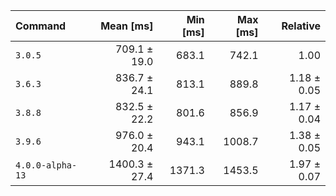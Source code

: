 | Command | Mean [ms] | Min [ms] | Max [ms] | Relative |
|:---|---:|---:|---:|---:|
| `3.0.5` | 709.1 ± 19.0 | 683.1 | 742.1 | 1.00 |
| `3.6.3` | 836.7 ± 24.1 | 813.1 | 889.8 | 1.18 ± 0.05 |
| `3.8.8` | 832.5 ± 22.2 | 801.6 | 856.9 | 1.17 ± 0.04 |
| `3.9.6` | 976.0 ± 20.4 | 943.1 | 1008.7 | 1.38 ± 0.05 |
| `4.0.0-alpha-13` | 1400.3 ± 27.4 | 1371.3 | 1453.5 | 1.97 ± 0.07 |
